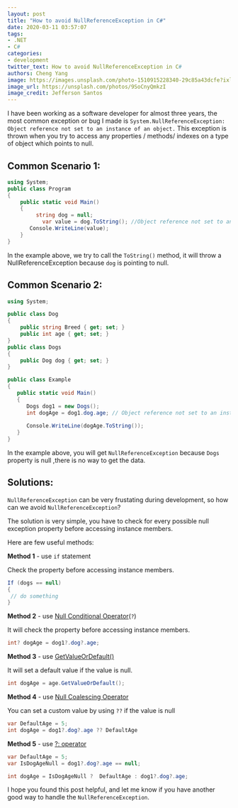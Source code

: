 ```yaml
---
layout: post
title: "How to avoid NullReferenceException in C#"
date: 2020-03-11 03:57:07
tags:
- .NET
- C#
categories:
- development
twitter_text: How to avoid NullReferenceException in C#
authors: Cheng Yang
image: https://images.unsplash.com/photo-1510915228340-29c85a43dcfe?ixlib=rb-1.2.1&ixid=eyJhcHBfaWQiOjEyMDd9&auto=format&fit=crop&w=1050&q=80
image_url: https://unsplash.com/photos/9SoCnyQmkzI
image_credit: Jefferson Santos
---
```


I have been working as a software developer for almost three years, the most common exception or bug I made is `System.NullReferenceException: Object reference not set to an instance of an object.` This exception is thrown when you try to access any properties / methods/ indexes on a type of object which points to null. 

## Common Scenario 1:

```csharp
using System; 
public class Program
{
    public static void Main()
    {
     	 string dog = null;
		   var value = dog.ToString(); //Object reference not set to an instance of an object
   	   Console.WriteLine(value);
    }
}
```
In the example above, we try to call the `ToString()` method, it will throw a NullReferenceException because `dog` is pointing to null.

## Common Scenario 2:
```csharp
using System;

public class Dog
{
    public string Breed { get; set; }
	public int age { get; set; }
}
public class Dogs
{
    public Dog dog { get; set; }
}

public class Example
{
   public static void Main()
   {
      Dogs dog1 = new Dogs();
      int dogAge = dog1.dog.age; // Object reference not set to an instance of an object
	   
      Console.WriteLine(dogAge.ToString());  
   }
}

```
In the example above, you will get `NullReferenceException` because `Dogs` property is null ,there is no way to get the data.

## Solutions:
`NullReferenceException` can be very frustating during development, so how can we avoid `NullReferenceException`?

The solution is very simple, you have to check for every possible null exception property before accessing instance members.

Here are few useful methods:

**Method 1** - use `if` statement

Check the property before accessing instance members.

```csharp
If (dogs == null)
{
 // do something
}
```

**Method 2** - use [Null Conditional Operator](https://docs.microsoft.com/en-us/dotnet/csharp/language-reference/operators/member-access-operators#null-conditional-operators--and-)(`?`) 

It will check the property before accessing instance members.

```csharp
int? dogAge = dog1?.dog?.age;
```

**Method 3** - use [GetValueOrDefault()](https://docs.microsoft.com/en-us/dotnet/api/system.nullable-1.getvalueordefault?view=netframework-4.8) 

It will set a default value if the value is null.

```csharp
int dogAge = age.GetValueOrDefault();
```

**Method 4** - use [Null Coalescing Operator](https://docs.microsoft.com/en-us/dotnet/csharp/language-reference/operators/null-coalescing-operator) 

You can set a custom value by using `??` if the value is null

```csharp
var DefaultAge = 5;
int dogAge = dog1?.dog?.age ?? DefaultAge
```

**Method 5** - use [?: operator](https://docs.microsoft.com/en-us/dotnet/csharp/language-reference/operators/conditional-operator)

```csharp
var DefaultAge = 5;
var IsDogAgeNull = dog1?.dog?.age == null;

int dogAge = IsDogAgeNull ?  DefaultAge : dog1?.dog?.age;
```


I hope you found this post helpful, and let me know if you have another good way to handle the `NullReferenceException`.
